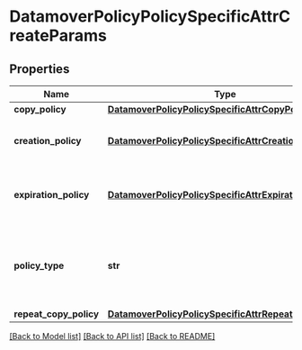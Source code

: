 # DatamoverPolicyPolicySpecificAttrCreateParams

## Properties
Name | Type | Description | Notes
------------ | ------------- | ------------- | -------------
**copy_policy** | [**DatamoverPolicyPolicySpecificAttrCopyPolicy**](DatamoverPolicyPolicySpecificAttrCopyPolicy.md) |  | [optional] 
**creation_policy** | [**DatamoverPolicyPolicySpecificAttrCreationPolicy**](DatamoverPolicyPolicySpecificAttrCreationPolicy.md) | Fields specific to dataset creation. | [optional] 
**expiration_policy** | [**DatamoverPolicyPolicySpecificAttrExpirationPolicy**](DatamoverPolicyPolicySpecificAttrExpirationPolicy.md) | Fields specific to dataset retention policy. | [optional] 
**policy_type** | **str** | The type of policy - Creation, Expiration, Copy, Repeat-Copy. | 
**repeat_copy_policy** | [**DatamoverPolicyPolicySpecificAttrRepeatCopyPolicy**](DatamoverPolicyPolicySpecificAttrRepeatCopyPolicy.md) |  | [optional] 

[[Back to Model list]](../README.md#documentation-for-models) [[Back to API list]](../README.md#documentation-for-api-endpoints) [[Back to README]](../README.md)


